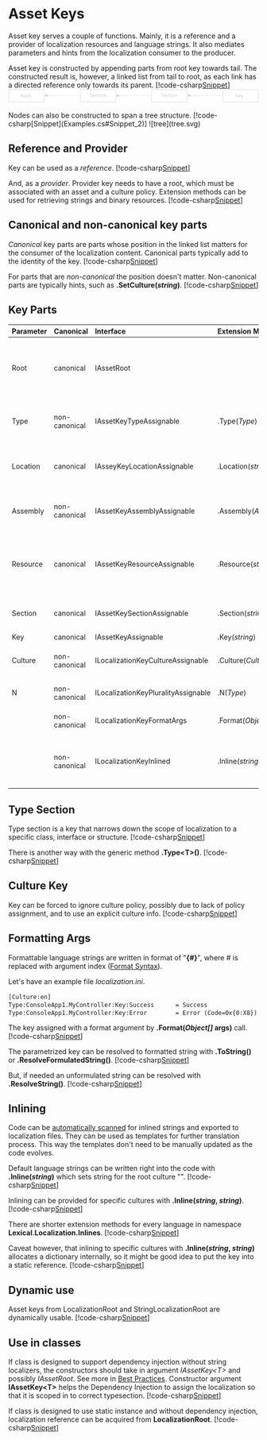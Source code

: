 ﻿# Asset Keys
Asset key serves a couple of functions. 
Mainly, it is a reference and a provider of localization resources and language strings.
It also mediates parameters and hints from the localization consumer to the producer.
<p/>

Asset key is constructed by appending parts from root key towards tail. 
The constructed result is, however, a linked list from tail to root,
as each link has a directed reference only towards its parent.
[!code-csharp[Snippet](Examples.cs#Snippet_1)]
![linked list](linkedlist.svg)
<p/>
Nodes can also be constructed to span a tree structure.
[!code-csharp[Snippet](Examples.cs#Snippet_2)]
![tree](tree.svg)
<p/>

## Reference and Provider
Key can be used as a *reference*. 
[!code-csharp[Snippet](Examples.cs#Snippet_3a)]

And, as a *provider*.
Provider key needs to have a root, which must be associated with an asset and a culture policy.
Extension methods can be used for retrieving strings and binary resources.
[!code-csharp[Snippet](Examples.cs#Snippet_3b)]

## Canonical and non-canonical key parts
*Canonical* key parts are parts whose position in the linked list matters for the consumer of the localization content.
Canonical parts typically add to the identity of the key. 
[!code-csharp[Snippet](Examples.cs#Snippet_4a)]

For parts that are *non-canonical* the position doesn't matter.
Non-canonical parts are typically hints, such as **.SetCulture(*string*)**.
[!code-csharp[Snippet](Examples.cs#Snippet_4b)]

## Key Parts
| Parameter | Canonical | Interface | Extension Method | Description |
|:---------|:-------|:--------|:---------|:---------|
| Root | canonical | IAssetRoot |  | Contains asset and culture policy. Keys are constructed from here. |
| Type | non-canonical | IAssetKeyTypeAssignable | .Type(*Type*) | Type section for grouping by classes and interfaces. |
| Location | canonical | IAsseyKeyLocationAssignable | .Location(*string*) | Hint to asset for a directory to search from. |
| Assembly | non-canonical | IAssetKeyAssemblyAssignable | .Assembly(*Assembly*) | Hint to asset for an assembly to search from. |
| Resource | canonical | IAssetKeyResourceAssignable | .Resource(*string*) | Hint to asset for an embedded resource path to search from. |
| Section | canonical | IAssetKeySectionAssignable | .Section(*string*) | Generic section for grouping assets. |
| Key | canonical | IAssetKeyAssignable | .Key(*string*) | Leaf key |
| Culture | non-canonical | ILocalizationKeyCultureAssignable | .Culture(*CultureInfo*) | Parameter to override current culture. |
| N | non-canonical | ILocalizationKeyPluralityAssignable | .N(*Type*) | Key that specifies plurality |
|  | non-canonical | ILocalizationKeyFormatArgs | .Format(*Object[]*) | Format arguments parameter. |
|  | non-canonical | ILocalizationKeyInlined | .Inline(*string*, *string*) | Hint for default culture specific string values. |

## Type Section
Type section is a key that narrows down the scope of localization to a specific class, interface or structure.
[!code-csharp[Snippet](Examples.cs#Snippet_8a)]

There is another way with the generic method **.Type&lt;T&gt;()**. 
[!code-csharp[Snippet](Examples.cs#Snippet_8b)]

## Culture Key
Key can be forced to ignore culture policy, possibly due to lack of policy assignment, and to use an explicit culture info.
[!code-csharp[Snippet](Examples.cs#Snippet_9a)]

## Formatting Args
Formattable language strings are written in format of "**{#}**", where # is replaced with argument index ([Format Syntax](https://docs.microsoft.com/en-us/dotnet/standard/base-types/composite-formatting#format-item-syntax)).

Let's have an example file *localization.ini*.
```None
[Culture:en]
Type:ConsoleApp1.MyController:Key:Success      = Success
Type:ConsoleApp1.MyController:Key:Error        = Error (Code=0x{0:X8})
```

The key assigned with a format argument by **.Format(*Object[]* args)** call.
[!code-csharp[Snippet](Examples.cs#Snippet_6b)]

The parametrized key can be resolved to formatted string with **.ToString()** or **.ResolveFormulatedString()**.
[!code-csharp[Snippet](Examples.cs#Snippet_6d)]

But, if needed an unformulated string can be resolved with **.ResolveString()**.
[!code-csharp[Snippet](Examples.cs#Snippet_6c)]

## Inlining
Code can be [automatically scanned](http://lexical.fi/sdk/Localization/docs/InlineScanner/index.html) for inlined strings and exported to localization files.
They can be used as templates for further translation process. 
This way the templates don't need to be manually updated as the code evolves.

Default language strings can be written right into the code with 
<b>.Inline(<i>string</i>)</b> which sets string for the root culture "".
[!code-csharp[Snippet](Examples.cs#Snippet_7a)]

Inlining can be provided for specific cultures with <b>.Inline(<i>string</i>, <i>string</i>)</b>.
[!code-csharp[Snippet](Examples.cs#Snippet_7b)]

There are shorter extension methods for every language in namespace **Lexical.Localization.Inlines**. 
[!code-csharp[Snippet](Examples.cs#Snippet_7c)]

Caveat however, that inlining to specific cultures with <b>.Inline(<i>string</i>, <i>string</i>)</b> allocates a dictionary internally, so it might be good idea to put the key into a static reference.
[!code-csharp[Snippet](Examples.cs#Snippet_7d)]

## Dynamic use
Asset keys from LocalizationRoot and StringLocalizationRoot are dynamically usable.
[!code-csharp[Snippet](Examples.cs#Snippet_10)]

## Use in classes
If class is designed to support dependency injection without string localizers, the constructors should 
take in argument *IAssetKey&lt;T&gt;* and possibly *IAssetRoot*. See more in [Best Practices](../BestPractices/).
Constructor argument **IAssetKey&lt;T&gt;** helps the Dependency Injection to assign the localization so that it is scoped in to correct typesection.
[!code-csharp[Snippet](Examples.cs#Snippet_11a)]

If class is designed to use static instance and without dependency injection, localization reference can be acquired from **LocalizationRoot**.
[!code-csharp[Snippet](Examples.cs#Snippet_11b)]
